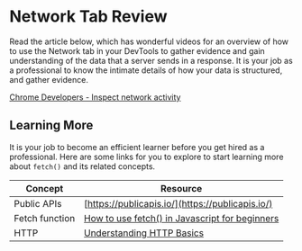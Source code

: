 # Network Tab Review

Read the article below, which has wonderful videos for an overview of how to use the Network tab in your DevTools to gather evidence and gain understanding of the data that a server sends in a response. It is your job as a professional to know the intimate details of how your data is structured, and gather evidence.

[Chrome Developers - Inspect network activity](https://developer.chrome.com/docs/devtools/network/)

## Learning More

It is your job to become an efficient learner before you get hired as a professional. Here are some links for you to explore to start learning more about `fetch()` and its related concepts.

| Concept | Resource |
| --- | --- |
| Public APIs | [https://publicapis.io/](https://publicapis.io/) |
| Fetch function | [How to use fetch() in Javascript for beginners](https://blog.devgenius.io/how-to-use-fetch-in-javascript-for-beginners-6937dd094e4a) |
| HTTP | [Understanding HTTP Basics](http://www.steves-internet-guide.com/http-basics/) |
